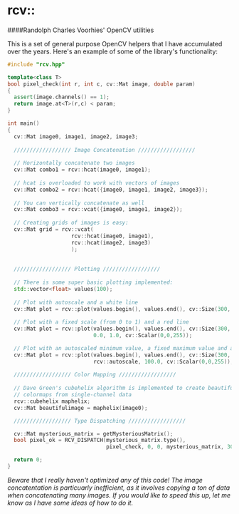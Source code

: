 rcv::
=======
####Randolph Charles Voorhies' OpenCV utilities

This is a set of general purpose OpenCV helpers that I have accumulated over the years. Here's an example of some of the library's functionality:

```cpp
#include "rcv.hpp"

template<class T>
bool pixel_check(int r, int c, cv::Mat image, double param)
{
  assert(image.channels() == 1);
  return image.at<T>(r,c) < param;
}

int main()
{
  cv::Mat image0, image1, image2, image3;
  
  ////////////////// Image Concatenation //////////////////
  
  // Horizontally concatenate two images
  cv::Mat combo1 = rcv::hcat(image0, image1);
  
  // hcat is overloaded to work with vectors of images
  cv::Mat combo2 = rcv::hcat({image0, image1, image2, image3});
  
  // You can vertically concatenate as well
  cv::Mat combo3 = rcv::vcat({image0, image1, image2});
  
  // Creating grids of images is easy:
  cv::Mat grid = rcv::vcat(
                    rcv::hcat(image0, image1),
                    rcv::hcat(image2, image3)
                    );
                    
                
  ////////////////// Plotting //////////////////
  
  // There is some super basic plotting implemented:
  std::vector<float> values(100);
  
  // Plot with autoscale and a white line
  cv::Mat plot = rcv::plot(values.begin(), values.end(), cv::Size(300, 100));
  
  // Plot with a fixed scale (from 0 to 1) and a red line
  cv::Mat plot = rcv::plot(values.begin(), values.end(), cv::Size(300, 100),
                           0.0, 1.0, cv::Scalar(0,0,255));

  // Plot with an autoscaled minimum value, a fixed maximum value and a blue line
  cv::Mat plot = rcv::plot(values.begin(), values.end(), cv::Size(300, 100),
                           rcv::autoscale, 100.0, cv::Scalar(0,0,255));
  
  ////////////////// Color Mapping //////////////////
  
  // Dave Green's cubehelix algorithm is implemented to create beautiful RGB 
  // colormaps from single-channel data
  rcv::cubehelix maphelix;
  cv::Mat beautifulimage = maphelix(image0);

  ////////////////// Type Dispatching //////////////////

  cv::Mat mysterious_matrix = getMysteriousMatrix();
  bool pixel_ok = RCV_DISPATCH(mysterious_matrix.type(),
                               pixel_check, 0, 0, mysterious_matrix, 30.0);

  return 0;
}
```

_Beware that I really haven't optimized any of this code! The image concatentation is particuarly inefficient, as it involves copying a ton of data when concatenating many images. If you would like to speed this up, let me know as I have some ideas of how to do it._
